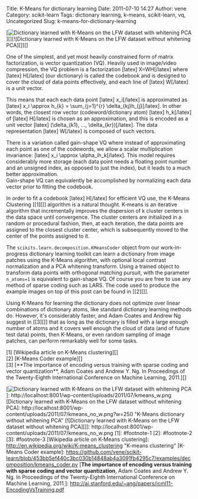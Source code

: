 Title: K-Means for dictionary learning
Date: 2011-07-10 14:27
Author: vene
Category: scikit-learn
Tags: dictionary learning, k-means, scikit-learn, vq, Uncategorized
Slug: k-means-for-dictionary-learning

[![Dictionary learned with K-Means on the LFW dataset with whitening
PCA][]][][![Dictionary learned with K-Means on the LFW dataset without
whitening PCA][]][]

One of the simplest, and yet most heavily constrained form of matrix
factorization, is vector quantization (VQ). Heavily used in image/video
compression, the VQ problem is a factorization [latex] X=WH[/latex]
where [latex] H[/latex] (our dictionary) is called the codebook and is
designed to cover the cloud of data points effectively, and each line of
[latex] W[/latex] is a unit vector.

This means that each each data point [latex] x\_i[/latex] is
approximated as [latex] x\_i \\approx h\_{k} = \\sum\_{j=1}\^{r}
\\delta\_{kj}h\_{j}[/latex]. In other words, the closest row vector
(codeword/dictionary atom) [latex] h\_k[/latex] of [latex] H[/latex] is
chosen as an approximation, and this is encoded as a unit vector [latex]
(\\delta\_{k1}, ..., \\delta\_{kr})[/latex]. The data representation
[latex] W[/latex] is composed of such vectors.

There is a variation called gain-shape VQ where instead of approximating
each point as one of the codewords, we allow a scalar multiplication
invariance: [latex] x\_i \\approx \\alpha\_ih\_k[/latex]. This model
requires considerably more storage (each data point needs a floating
point number and an unsigned index, as opposed to just the index), but
it leads to a much better approximation.  
Gain-shape VQ can equivalently be accomplished by normalizing each data
vector prior to fitting the codebook.

In order to fit a codebook [latex] H[/latex] for efficient VQ use, the
K-Means Clustering [[1][]] algorithm is a natural thought. K-means is an
iterative algorithm that incrementally improves the dispersion of k
cluster centers in the data space until convergence. The cluster centers
are initialized in a random or procedural fashion, then, at each
iteration, the data points are assigned to the closest cluster center,
which is subsequently moved to the center of the points assigned to it.

The `scikits.learn.decomposition.KMeansCoder` object from our
work-in-progress dictionary learning toolkit can learn a dictionary from
image patches using the K-Means algorithm, with optional local contrast
normalization and a PCA whitening transform. Using a trained object to
transform data points with orthogonal matching pursuit, with the
parameter `n_atoms=1` is equivalent to gain-shape VQ. Of course you are
free to use any method of sparse coding such as LARS. The code used to
produce the example images on top of this post can be found in [[2][]].

Using K-Means for learning the dictionary does not optimize over linear
combinations of dictionary atoms, like standard dictionary learning
methods do. However, it's considerably faster, and Adam Coates and
Andrew Ng suggest in [[3][]] that as long as the dictionary is filled
with a large enough number of atoms and it covers well enough the cloud
of data (and of future test data) points, then K-Means, or even random
sampling of image patches, can perform remarkably well for some tasks.

<div id="footnote-1">
[1] [Wikipedia article on K-Means clustering][]

</div>
<div id="footnote-2">
[2] [K-Means Coder example][]

</div>
<div id="footnote-3">
[3] [**The importance of encoding versus training with sparse coding and
vector quantization**, Adam Coates and Andrew Y. Ng. In Proceedings of
the Twenty-Eighth International Conference on Machine Learning, 2011.][]

</div>

  [Dictionary learned with K-Means on the LFW dataset with whitening
  PCA]: http://localhost:8001/wp-content/uploads/2011/07/kmeans_w.png?w=250
    "K-Means dictionary with whitening PCA"
  [![Dictionary learned with K-Means on the LFW dataset with whitening
  PCA][]]: http://localhost:8001/wp-content/uploads/2011/07/kmeans_w.png
  [Dictionary learned with K-Means on the LFW dataset without whitening
  PCA]: http://localhost:8001/wp-content/uploads/2011/07/kmeans_no_w.png?w=250
    "K-Means dictionary without whitening PCA"
  [![Dictionary learned with K-Means on the LFW dataset without
  whitening PCA][]]: http://localhost:8001/wp-content/uploads/2011/07/kmeans_no_w.png
  [1]: #footnote-1
  [2]: #footnote-2
  [3]: #footnote-3
  [Wikipedia article on K-Means clustering]: http://en.wikipedia.org/wiki/K-means_clustering
    "K-means clustering"
  [K-Means Coder example]: https://github.com/vene/scikit-learn/blob/453bb5ef440c3bc030b14848ab4a3091fb4295c7/examples/decomposition/kmeans_coder.py
  [**The importance of encoding versus training with sparse coding and
  vector quantization**, Adam Coates and Andrew Y. Ng. In Proceedings of
  the Twenty-Eighth International Conference on Machine Learning,
  2011.]: http://ai.stanford.edu/~ang/papers/icml11-EncodingVsTraining.pdf
